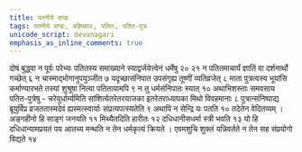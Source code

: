 ```yaml
---
title: पतनीये दण्डः
tags: पतनीये दण्डः, बहिष्कारः, पतितः, पतित-पुत्रः
unicode_script: devanagari
emphasis_as_inline_comments: true
---
```

दोषं बुद्ध्वा न पूर्वः परेभ्यः पतितस्य समाख्याने स्याद्वर्जयेत्त्वेनं धर्मेषु २० २१ 
न पतितमाचार्यं ज्ञातिं वा दर्शनार्थो गच्छेत् ६ न चास्माद्भोगानुपयुञ्जीत ७ यदृच्छासंनिपात उपसंगृह्य तूष्णीं व्यतिव्रजेत् ८  माता पुत्रत्वस्य भूयांसि कर्माण्यारभते तस्यां शुश्रूषा नित्या पतितायामपि ९ न तु धर्मसंनिपातः स्यात् १० अथाभिशस्ताः समवसाय पतित-पुत्रेषु - चरेयुर्धार्म्यमिति सांशित्येतरेतरयाजका इतरेतराध्यापका मिथो विवहमानाः ८ पुत्रान्संनिष्पाद्य ब्रूयुर्विप्र व्रजततास्मदेवं ह्यस्मत्स्वार्याः संप्रत्यपत्स्यतेति ९ अथापि न सेन्द्रि यः पतति १० तदेतेन वेदितव्यम् । अङ्गहीनो हि साङ्गं जनयति ११ मिथ्यैतदिति हारीतः १२ दधिधानीसधर्मा स्त्री भवति १३ यो हि दधिधान्यामप्रयतं पय आतच्य मन्थति न तेन धर्मकृत्यं क्रियते । एवमशुचि शुक्लं यन्निवर्तते न तेन सह संप्रयोगो विद्यते १४